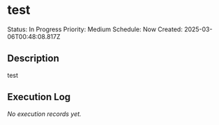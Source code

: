 # test

Status: In Progress
Priority: Medium
Schedule: Now
Created: 2025-03-06T00:48:08.817Z

## Description

test

## Execution Log

*No execution records yet.*
